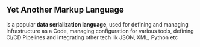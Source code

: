 ## Yet Another Markup Language
is a popular **data serialization language**, used for defining and managing Infrastructure as a Code, managing configuration for various tools, defining CI/CD Pipelines and integrating other tech lik JSON, XML, Python etc